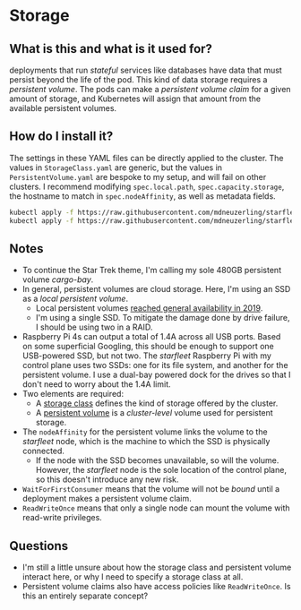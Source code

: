 # Storage

## What is this and what is it used for?

deployments that run _stateful_ services like databases have data that must persist beyond the life of the pod. This kind of data storage requires a _persistent volume_. The pods can make a _persistent volume claim_ for a given amount of storage, and Kubernetes will assign that amount from the available persistent volumes.

## How do I install it?

The settings in these YAML files can be directly applied to the cluster. The values in `StorageClass.yaml` are generic, but the values in `PersistentVolume.yaml` are bespoke to my setup, and will fail on other clusters. I recommend modifying `spec.local.path`, `spec.capacity.storage`, the hostname to match in `spec.nodeAffinity`, as well as metadata fields.

```bash
kubectl apply -f https://raw.githubusercontent.com/mdneuzerling/starfleet/main/storage/StorageClass.yaml
kubectl apply -f https://raw.githubusercontent.com/mdneuzerling/starfleet/main/storage/PersistentVolume.yaml
```

## Notes

* To continue the Star Trek theme, I'm calling my sole 480GB persistent volume _cargo-bay_.
* In general, persistent volumes are cloud storage. Here, I'm using an SSD as a _local persistent volume_.
    * Local persistent volumes [reached general availability in 2019](https://kubernetes.io/blog/2019/04/04/kubernetes-1.14-local-persistent-volumes-ga/).
    * I'm using a single SSD. To mitigate the damage done by drive failure, I should be using two in a RAID.
* Raspberry Pi 4s can output a total of 1.4A across all USB ports. Based on some superficial Googling, this should be enough to support one USB-powered SSD, but not two. The _starfleet_ Raspberry Pi with my control plane uses two SSDs: one for its file system, and another for the persistent volume. I use a dual-bay powered dock for the drives so that I don't need to worry about the 1.4A limit.
* Two elements are required:
    * A [storage class](https://kubernetes.io/docs/concepts/storage/storage-classes/) defines the kind of storage offered by the cluster.
    * A [persistent volume](https://kubernetes.io/docs/concepts/storage/storage-classes/) is a _cluster-level_ volume used for persistent storage.
* The `nodeAffinity` for the persistent volume links the volume to the _starfleet_ node, which is the machine to which the SSD is physically connected.
    * If the node with the SSD becomes unavailable, so will the volume. However, the _starfleet_ node is the sole location of the control plane, so this doesn't introduce any new risk.
* `WaitForFirstConsumer` means that the volume will not be _bound_ until a deployment makes a persistent volume claim.
* `ReadWriteOnce` means that only a single node can mount the volume with read-write privileges.

## Questions

* I'm still a little unsure about how the storage class and persistent volume interact here, or why I need to specify a storage class at all.
* Persistent volume claims also have access policies like `ReadWriteOnce`. Is this an entirely separate concept?